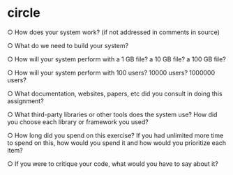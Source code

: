 # circle

○ How does your system work? (if not addressed in comments in source)


○ What do we need to build your system?


○ How will your system perform with a 1 GB file? a 10 GB file? a 100 GB file?


○ How will your system perform with 100 users? 10000 users? 1000000 users?


○ What documentation, websites, papers, etc did you consult in doing this assignment?


○ What third-party libraries or other tools does the system use? How did you choose each library or framework you used?


○ How long did you spend on this exercise? If you had unlimited more time to spend on this, how would you spend it and how would you prioritize each item?


○ If you were to critique your code, what would you have to say about it?


